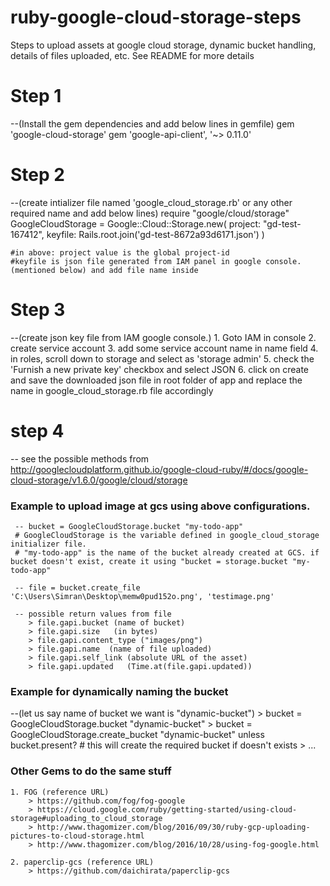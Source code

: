 # ruby-google-cloud-storage-steps
Steps to upload assets at google cloud storage, dynamic bucket handling, details of files uploaded, etc. See README for more details


# Step 1 
--(Install the gem dependencies and add below lines in gemfile)
	gem 'google-cloud-storage'
	gem 'google-api-client', '~> 0.11.0'

# Step 2 
--(create intializer file named 'google_cloud_storage.rb' or any other required name and add below lines)
	require "google/cloud/storage"
	GoogleCloudStorage = Google::Cloud::Storage.new(
	 project: "gd-test-167412",
	 keyfile: Rails.root.join('gd-test-8672a93d6171.json')
	)

	#in above: project value is the global project-id 
	#keyfile is json file generated from IAM panel in google console. (mentioned below) and add file name inside

# Step 3 
--(create json key file from IAM google console.)
	1. Goto IAM in console
	2. create service account
	3. add some service account name in name field
	4. in roles, scroll down to storage and select as 'storage admin'
	5. check the 'Furnish a new private key' checkbox and select JSON
	6. click on create and save the downloaded json file in root folder of app and replace the name in google_cloud_storage.rb file accordingly

# step 4
-- see the possible methods from http://googlecloudplatform.github.io/google-cloud-ruby/#/docs/google-cloud-storage/v1.6.0/google/cloud/storage

### Example to upload image at gcs using above configurations.

	 -- bucket = GoogleCloudStorage.bucket "my-todo-app" 
	 # GoogleCloudStorage is the variable defined in google_cloud_storage initializer file.
	 # "my-todo-app" is the name of the bucket already created at GCS. if bucket doesn't exist, create it using "bucket = storage.bucket "my-todo-app"

	 -- file = bucket.create_file 'C:\Users\Simran\Desktop\memw0pud152o.png', 'testimage.png'

	 -- possible return values from file
	 	> file.gapi.bucket (name of bucket)
		> file.gapi.size   (in bytes)
		> file.gapi.content_type ("images/png")
		> file.gapi.name  (name of file uploaded)
		> file.gapi.self_link (absolute URL of the asset)
		> file.gapi.updated   (Time.at(file.gapi.updated))


### Example for dynamically naming the bucket 
--(let us say name of bucket we want is "dynamic-bucket")
	> bucket = GoogleCloudStorage.bucket "dynamic-bucket"
	> bucket = GoogleCloudStorage.create_bucket "dynamic-bucket" unless bucket.present? # this will create the required bucket if doesn't exists
	> ...


### Other Gems to do the same stuff
	1. FOG (reference URL)
		> https://github.com/fog/fog-google
		> https://cloud.google.com/ruby/getting-started/using-cloud-storage#uploading_to_cloud_storage
		> http://www.thagomizer.com/blog/2016/09/30/ruby-gcp-uploading-pictures-to-cloud-storage.html
		> http://www.thagomizer.com/blog/2016/10/28/using-fog-google.html

	2. paperclip-gcs (reference URL)
		> https://github.com/daichirata/paperclip-gcs
